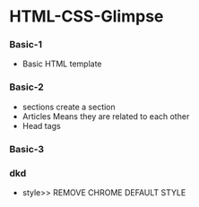 # HTML-CSS-Glimpse

### Basic-1
- Basic HTML template
### Basic-2
- sections create a section
- Articles Means they are related to each other
- Head tags
### Basic-3
### dkd
- style>> REMOVE CHROME DEFAULT STYLE
